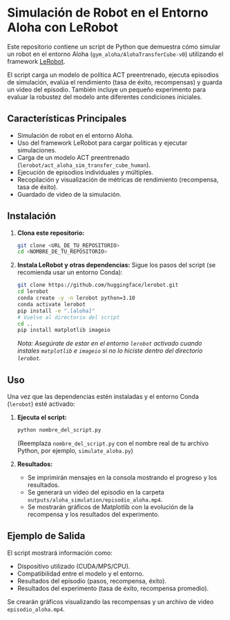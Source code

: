# Simulación de Robot en el Entorno Aloha con LeRobot

Este repositorio contiene un script de Python que demuestra cómo simular un robot en el entorno Aloha (`gym_aloha/AlohaTransferCube-v0`) utilizando el framework [LeRobot](https://github.com/huggingface/lerobot).

El script carga un modelo de política ACT preentrenado, ejecuta episodios de simulación, evalúa el rendimiento (tasa de éxito, recompensas) y guarda un video del episodio. También incluye un pequeño experimento para evaluar la robustez del modelo ante diferentes condiciones iniciales.

## Características Principales

*   Simulación de robot en el entorno Aloha.
*   Uso del framework LeRobot para cargar políticas y ejecutar simulaciones.
*   Carga de un modelo ACT preentrenado (`lerobot/act_aloha_sim_transfer_cube_human`).
*   Ejecución de episodios individuales y múltiples.
*   Recopilación y visualización de métricas de rendimiento (recompensa, tasa de éxito).
*   Guardado de video de la simulación.

## Instalación

1.  **Clona este repositorio:**
    ```bash
    git clone <URL_DE_TU_REPOSITORIO>
    cd <NOMBRE_DE_TU_REPOSITORIO>
    ```

2.  **Instala LeRobot y otras dependencias:**
    Sigue los pasos del script (se recomienda usar un entorno Conda):
    ```bash
    git clone https://github.com/huggingface/lerobot.git
    cd lerobot
    conda create -y -n lerobot python=3.10
    conda activate lerobot
    pip install -e ".[aloha]"
    # Vuelve al directorio del script
    cd ..
    pip install matplotlib imageio
    ```
    *Nota: Asegúrate de estar en el entorno `lerobot` activado cuando instales `matplotlib` e `imageio` si no lo hiciste dentro del directorio `lerobot`.*

## Uso

Una vez que las dependencias estén instaladas y el entorno Conda (`lerobot`) esté activado:

1.  **Ejecuta el script:**
    ```bash
    python nombre_del_script.py
    ```
    (Reemplaza `nombre_del_script.py` con el nombre real de tu archivo Python, por ejemplo, `simulate_aloha.py`)

2.  **Resultados:**
    *   Se imprimirán mensajes en la consola mostrando el progreso y los resultados.
    *   Se generará un video del episodio en la carpeta `outputs/aloha_simulation/episodio_aloha.mp4`.
    *   Se mostrarán gráficos de Matplotlib con la evolución de la recompensa y los resultados del experimento.

## Ejemplo de Salida

El script mostrará información como:
*   Dispositivo utilizado (CUDA/MPS/CPU).
*   Compatibilidad entre el modelo y el entorno.
*   Resultados del episodio (pasos, recompensa, éxito).
*   Resultados del experimento (tasa de éxito, recompensa promedio).

Se crearán gráficos visualizando las recompensas y un archivo de video `episodio_aloha.mp4`.
